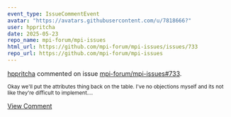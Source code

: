 ```yaml
---
event_type: IssueCommentEvent
avatar: "https://avatars.githubusercontent.com/u/7818666?"
user: hppritcha
date: 2025-05-23
repo_name: mpi-forum/mpi-issues
html_url: https://github.com/mpi-forum/mpi-issues/issues/733
repo_url: https://github.com/mpi-forum/mpi-issues
---
```


<a href='https://github.com/hppritcha' target='_blank'>hppritcha</a> commented on issue <a href='https://github.com/mpi-forum/mpi-issues/issues/733' target='_blank'>mpi-forum/mpi-issues#733</a>.

<small>Okay we'll put the attributes thing back on the table.  I've no objections myself and its not like they're difficult to implement....</small>

<a href='https://github.com/mpi-forum/mpi-issues/issues/733' target='_blank'>View Comment</a>